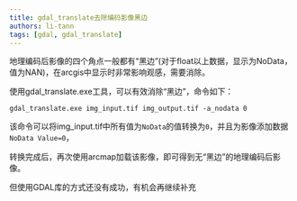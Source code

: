 ```yaml
---
title: gdal_translate去除编码影像黑边
authors: li-tann
tags: [gdal, gdal_translate]
---
```


地理编码后影像的四个角点一般都有“黑边”(对于float以上数据，显示为NoData，值为NAN)，在arcgis中显示时非常影响观感，需要消除。

使用gdal_translate.exe工具，可以有效消除“黑边”，命令如下：

`gdal_translate.exe img_input.tif img_output.tif -a_nodata 0`

该命令可以将img_input.tif中所有值为`NoData`的值转换为`0`，并且为影像添加数据`NoData Value=0`，

转换完成后，再次使用arcmap加载该影像，即可得到无“黑边”的地理编码后影像。

但使用GDAL库的方式还没有成功，有机会再继续补充
